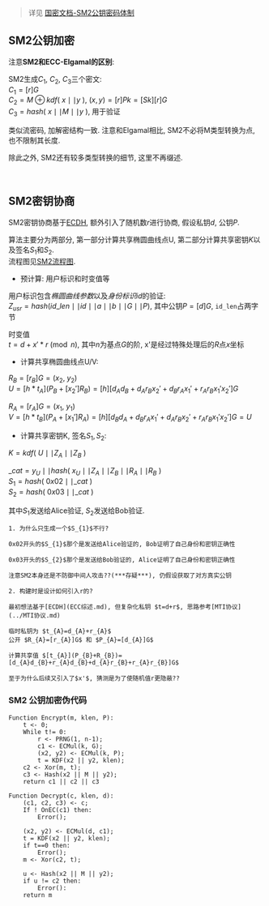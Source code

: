 > 详见 [国密文档-SM2公钥密码体制](../../文档/SM2-ecc-zh.pdf)

## SM2公钥加密

注意**SM2和ECC-Elgamal的区别**:  

SM2生成$C_{1}$, $C_{2}$, $C_{3}$三个密文:  
$C_{1}=[r]G$  
$C_{2}=M\oplus kdf(\ x \mid\mid y\ )$, $(x, y)=[r]Pk=[Sk][r]G$  
$C_{3}=hash(\ x\mid\mid M\mid\mid y\ )$, 用于验证

类似流密码, 加解密结构一致. 注意和Elgamal相比, SM2不必将M类型转换为点, 也不限制其长度.

除此之外, SM2还有较多类型转换的细节, 这里不再缀述.

<br>

## SM2密钥协商


SM2密钥协商基于[ECDH](../Diffie-Hellman密钥交换.md), 额外引入了随机数$r$进行协商, 假设私钥$d$, 公钥$P$.

算法主要分为两部分, 第一部分计算共享椭圆曲线点U, 第二部分计算共享密钥$K$以及签名$S_{1}$和$S_{2}$.  
流程图见[SM2流程图](../../../attach/Pasted%20image%2020230501162736.png).

- 预计算: 用户标识和时变值等

用户标识包含*椭圆曲线参数*以及*身份标识id*的验证:  
$Z_{usr}=hash(id\_{len} \mid\mid id\mid\mid a\mid\mid b\mid\mid G\mid\mid P)$, 其中公钥$P=[d]G$, `id_len`占两字节

时变值  
$t = d+x'*r \pmod n$, 其中$n$为基点$G$的阶, x'是经过特殊处理后的$R$点$x$坐标

- 计算共享椭圆曲线点U/V:

$R_{B}=[r_{B}]G=(x_{2},\ y_{2})$  
$U=[h*t_{A}](P_{B}+[x_{2}']R_{B})=[h][d_{A}d_{B}+d_{A}r_{B}x_{2}'+d_{B}r_{A}x_{1}'+r_{A}r_{B}x_{1}'x_{2}']G$

$R_{A}=[r_{A}]G=(x_{1},\ y_{1})$  
$V=[h*t_{B}](P_{A}+[x_{1}']R_{A})=[h][d_{B}d_{A}+d_{B}r_{A}x_{1}'+d_{A}r_{B}x_{2}'+r_{A}r_{B}x_{1}'x_{2}']G=U$

- 计算共享密钥K, 签名$S_{1}, S_{2}$:

$K=kdf(\ U\mid\mid Z_{A}\mid\mid Z_{B}\ )$

$\_cat= y_{U}\mid\mid hash(\ x_{U}\mid\mid Z_{A}\mid\mid Z_{B}\mid\mid R_{A}\mid\mid R_{B}\ )$  
$S_{1}=hash(\ 0x02\mid\mid \_cat\ )$  
$S_{2}=hash(\ 0x03\mid\mid \_cat\ )$

其中$S_{1}$发送给Alice验证, $S_{2}$发送给Bob验证.

```ad-qaa
1. 为什么只生成一个$S_{1}$不行?

0x02开头的$S_{1}$那个是发送给Alice验证的, Bob证明了自己身份和密钥正确性

0x03开头的$S_{2}$那个是发送给Bob验证的, Alice证明了自己身份和密钥正确性

注意SM2本身还是不防御中间人攻击??(***存疑***), 仍假设获取了对方真实公钥

2. 构建时是设计如何引入r的?

最初想法基于[ECDH](ECC综述.md), 但复杂化私钥 $t=d+r$, 思路参考[MTI协议](../MTI协议.md)  

临时私钥为 $t_{A}=d_{A}+r_{A}$  
公开 $R_{A}=[r_{A}]G$ 和 $P_{A}=[d_{A}]G$

计算共享值 $[t_{A}](P_{B}+R_{B})=[d_{A}d_{B}+r_{A}d_{B}+d_{A}r_{B}+r_{A}r_{B}]G$

至于为什么后续又引入了$x'$, 猜测是为了使随机值r更隐蔽??
```

### SM2 公钥加密伪代码
```
Function Encrypt(m, klen, P):
	t <- 0;
	While t!= 0:
		r <- PRNG(1, n-1);
		c1 <- ECMul(k, G);
		(x2, y2) <- ECMul(k, P);
		t = KDF(x2 || y2, klen);
	c2 <- Xor(m, t);
	c3 <- Hash(x2 || M || y2);
	return c1 || c2 || c3

Function Decrypt(c, klen, d):
	(c1, c2, c3) <- c;
	If ! OnEC(c1) then:
		Error();
	
	(x2, y2) <- ECMul(d, c1);
	t = KDF(x2 || y2, klen);
	if t==0 then:
		Error();
	m <- Xor(c2, t);
	
	u <- Hash(x2 || M || y2);
	if u != c2 then:
		Error():
	return m
```